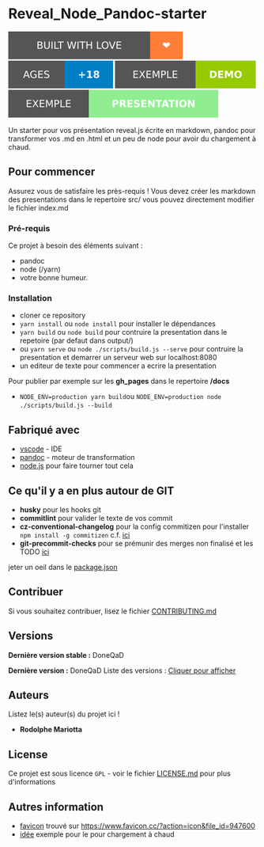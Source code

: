 # Reveal_Node_Pandoc-starter

![Love](badge_love.svg) ![18+](badge_age.svg) [![DEMO](badge_demo.svg)](https://rodolphe-mariotta.github.io/reveal_node_pandoc-starter/demo.html) [![PRESENTATION](badge_presentation.svg)](https://rodolphe-mariotta.github.io/reveal_node_pandoc-starter/)

Un starter pour vos présentation reveal.js écrite en markdown, pandoc pour transformer vos .md en .html et un peu de node pour avoir du chargement à chaud.

## Pour commencer

Assurez vous de satisfaire les près-requis !
Vous devez créer les markdown des presentations dans le repertoire src/ vous pouvez directement modifier le fichier index.md

### Pré-requis

Ce projet à besoin des éléments suivant :

- pandoc
- node (/yarn)
- votre bonne humeur.

### Installation

- cloner ce repository
- `yarn install` ou `node install` pour installer le dépendances
- `yarn build` ou `node build` pour contruire la presentation dans le repetoire (par defaut dans output/)
- ou `yarn serve` ou `node ./scripts/build.js --serve` pour contruire la presentation et demarrer un serveur web sur localhost:8080
- un editeur de texte pour commencer a ecrire la presentation

Pour publier par exemple sur les **gh_pages** dans le repertoire **/docs**

- `NODE_ENV=production yarn build`ou `NODE_ENV=production node ./scripts/build.js --build`

## Fabriqué avec

- [vscode](https://code.visualstudio.com/) - IDE
- [pandoc](https://pandoc.org/) - moteur de transformation
- [node.js](https://nodejs.org/) pour faire tourner tout cela

## Ce qu'il y a en plus autour de GIT

- **husky** pour les hooks git
- **commitlint** pour valider le texte de vos commit
- **cz-conventional-changelog** pour la config commitizen pour l'installer `npm install -g commitizen` c.f. [ici](http://commitizen.github.io/cz-cli/)
- **git-precommit-checks** pour se prémunir des merges non finalisé et les TODO [ici](https://www.npmjs.com/package/git-precommit-checks)

jeter un oeil dans le [package.json](package.json)

## Contribuer

Si vous souhaitez contribuer, lisez le fichier [CONTRIBUTING.md](CONTRIBUTING.md)

## Versions

**Dernière version stable :** DoneQaD

**Dernière version :** DoneQaD
Liste des versions : [Cliquer pour afficher](https://github.com/Rodolphe-mariotta/reveal_node_pandoc-starter/tags)

## Auteurs

Listez le(s) auteur(s) du projet ici !

- **Rodolphe Mariotta** [](https://github.com/Rodolphe-mariotta)

## License

Ce projet est sous licence `GPL` - voir le fichier [LICENSE.md](LICENSE.md) pour plus d'informations

## Autres information

- [favicon](./src/favicon.ico) trouvé sur https://www.favicon.cc/?action=icon&file_id=947600
- [idée](https://khtdr.com/tutorials/simple-live-reload-server.html) exemple pour le pour chargement à chaud
